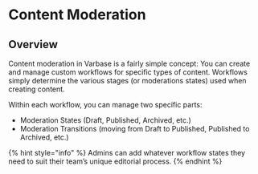 # Content Moderation

## Overview

Content moderation in Varbase is a fairly simple concept: You can create and manage custom workflows for specific types of content. Workflows simply determine the various stages \(or moderations states\) used when creating content.

Within each workflow, you can manage two specific parts:

* Moderation States \(Draft, Published, Archived, etc.\)
* Moderation Transitions \(moving from Draft to Published, Published to Archived, etc.\)

{% hint style="info" %}
Admins can add whatever workflow states they need to suit their team’s unique editorial process.
{% endhint %}



